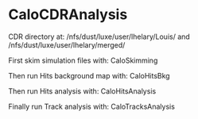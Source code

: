 # CaloCDRAnalysis

CDR directory at: /nfs/dust/luxe/user/lhelary/Louis/ and /nfs/dust/luxe/user/lhelary/merged/

First skim simulation files with: CaloSkimming

Then run Hits background map with: CaloHitsBkg

Then run Hits analysis with: CaloHitsAnalysis

Finally run Track analysis with: CaloTracksAnalysis

